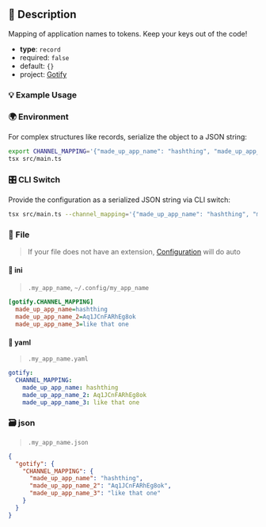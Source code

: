 ## 📜 Description

Mapping of application names to tokens. Keep your keys out of the code!

- **type**: `record`
- required: `false`
- default: `{}`
- project: [Gotify](/gotify)

### 💡 Example Usage

### 🌍 Environment

For complex structures like records, serialize the object to a JSON string:

```bash
export CHANNEL_MAPPING='{"made_up_app_name": "hashthing", "made_up_app_name_2": "Aq1JCnFARhEg8ok", "made_up_app_name_3": "like that one"}'
tsx src/main.ts
```

### 🎛️ CLI Switch

Provide the configuration as a serialized JSON string via CLI switch:

```bash
tsx src/main.ts --channel_mapping='{"made_up_app_name": "hashthing", "made_up_app_name_2": "Aq1JCnFARhEg8ok", "made_up_app_name_3": "like that one"}'
```

### 📁 File
>  If your file does not have an extension, [Configuration](/core/configuration) will do auto
#### 📘 ini

> `.my_app_name`, `~/.config/my_app_name`

```ini
[gotify.CHANNEL_MAPPING]
  made_up_app_name=hashthing
  made_up_app_name_2=Aq1JCnFARhEg8ok
  made_up_app_name_3=like that one
```
#### 📄 yaml

> `.my_app_name.yaml`

```yaml
gotify:
  CHANNEL_MAPPING:
    made_up_app_name: hashthing
    made_up_app_name_2: Aq1JCnFARhEg8ok
    made_up_app_name_3: like that one
```
### 🗃️ json

> `.my_app_name.json`

```json
{
  "gotify": {
    "CHANNEL_MAPPING": {
      "made_up_app_name": "hashthing",
      "made_up_app_name_2": "Aq1JCnFARhEg8ok",
      "made_up_app_name_3": "like that one"
    }
  }
}
```
